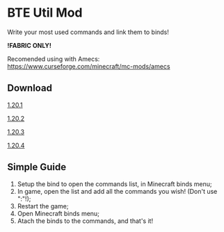 # BTE Util Mod #
Write your most used commands and link them to binds!

<b>!FABRIC ONLY!</b>

Recomended using with Amecs: https://www.curseforge.com/minecraft/mc-mods/amecs

## Download ##

[1.20.1](https://github.com/tnttimes/BTEUtilMod/releases/download/1.20.1/BTEUtilMod-2.1-1.20.1.jar)

[1.20.2](https://github.com/tnttimes/BTEUtilMod/releases/download/1.20.2/BTEUtilMod-2.1-1.20.2.jar)

[1.20.3](https://github.com/tnttimes/BTEUtilMod/releases/download/1.20.3/BTEUtilMod-2.1-1.20.3.jar)

[1.20.4](https://github.com/tnttimes/BTEUtilMod/releases/download/1.20.4/BTEUtilMod-2.1-1.20.4.jar)

## Simple Guide ##

1. Setup the bind to open the commands list, in Minecraft binds menu;
2. In game, open the list and add all the commands you wish! (Don't use ":"!);
3. Restart the game;
4. Open Minecraft binds menu;
5. Atach the binds to the commands, and that's it!
